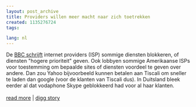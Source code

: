 ```yaml
---
layout: post_archive
title: Providers willen meer macht naar zich toetrekken
created: 1135276724
tags:

lang: nl
---
```

De [BBC schrijft](http://news.bbc.co.uk/1/hi/technology/4552138.stm) internet providers (ISP) sommige diensten blokkeren, of diensten "hogere prioriteit" geven. Ook lobbyen sommige Amerikaanse ISPs voor toestemming om  bepaalde sites of diensten voordeel te geven over andere. Dan zou Yahoo bijvoorbeeld kunnen betalen aan Tiscali om sneller te laden dan google (voor de klanten van Tiscali dus). In Duitsland bleek eerder al dat vodaphone Skype geblokkeerd had voor al haar klanten.<br /><br />[read more](http://news.bbc.co.uk/1/hi/technology/4552138.stm)&nbsp;|&nbsp;[digg story](http://digg.com/technology/Towards_a_Two-Tier_Internet)
